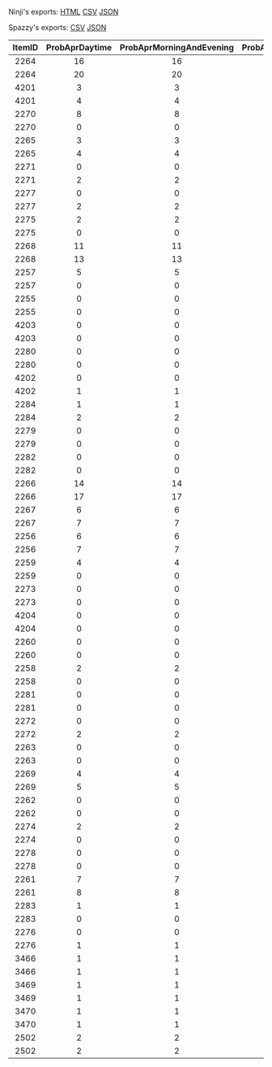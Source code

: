 Ninji's exports: [HTML](https://wuffs.org/acnh/bcsv_140/html/FishAppearSeaParam.html) [CSV](https://wuffs.org/acnh/bcsv_140/csv/FishAppearSeaParam.csv) [JSON](https://wuffs.org/acnh/bcsv_140/json/FishAppearSeaParam.json)

Spazzy's exports: [CSV](https://github.com/McSpazzy/acnh-csv/blob/master/FishAppearSeaParam.csv) [JSON](https://github.com/McSpazzy/acnh-json/blob/master/FishAppearSeaParam.json)

| ItemID | ProbAprDaytime | ProbAprMorningAndEvening | ProbAprNight | ProbAugDaytime | ProbAugMorningAndEvening | ProbAugNight | ProbDecDaytime | ProbDecMorningAndEvening | ProbDecNight | ProbFebDaytime | ProbFebMorningAndEvening | ProbFebNight | ProbJanDaytime | ProbJanMorningAndEvening | ProbJanNight | ProbJulDaytime | ProbJulMorningAndEvening | ProbJulNight | ProbJunDaytime | ProbJunMorningAndEvening | ProbJunNight | ProbMarDaytime | ProbMarMorningAndEvening | ProbMarNight | ProbMayDaytime | ProbMayMorningAndEvening | ProbMayNight | ProbNovDaytime | ProbNovMorningAndEvening | ProbNovNight | ProbOctDaytime | ProbOctMorningAndEvening | ProbOctNight | ProbSepDaytime | ProbSepMorningAndEvening | ProbSepNight | AppearArea |
|:--:|:--:|:--:|:--:|:--:|:--:|:--:|:--:|:--:|:--:|:--:|:--:|:--:|:--:|:--:|:--:|:--:|:--:|:--:|:--:|:--:|:--:|:--:|:--:|:--:|:--:|:--:|:--:|:--:|:--:|:--:|:--:|:--:|:--:|:--:|:--:|:--:|:--:|
| 2264 | 16 | 16 | 17 | 15 | 14 | 16 | 21 | 20 | 18 | 20 | 19 | 18 | 21 | 20 | 18 | 15 | 14 | 15 | 18 | 18 | 17 | 20 | 18 | 19 | 20 | 20 | 20 | 21 | 20 | 19 | 20 | 20 | 21 | 15 | 15 | 15 | 0 | 
| 2264 | 20 | 20 | 21 | 20 | 19 | 18 | 18 | 18 | 17 | 15 | 14 | 16 | 15 | 14 | 15 | 21 | 20 | 18 | 21 | 20 | 18 | 15 | 15 | 15 | 21 | 20 | 19 | 20 | 20 | 20 | 16 | 16 | 17 | 20 | 18 | 19 | 1 | 
| 4201 | 3 | 3 | 0 | 3 | 3 | 0 | 4 | 3 | 0 | 4 | 3 | 0 | 4 | 3 | 0 | 3 | 3 | 0 | 3 | 3 | 0 | 3 | 3 | 0 | 3 | 3 | 0 | 5 | 3 | 0 | 4 | 4 | 0 | 2 | 2 | 0 | 0 | 
| 4201 | 4 | 4 | 0 | 4 | 3 | 0 | 3 | 3 | 0 | 3 | 3 | 0 | 3 | 3 | 0 | 4 | 3 | 0 | 4 | 3 | 0 | 2 | 2 | 0 | 5 | 3 | 0 | 3 | 3 | 0 | 3 | 3 | 0 | 3 | 3 | 0 | 1 | 
| 2270 | 8 | 8 | 8 | 8 | 7 | 8 | 10 | 9 | 9 | 10 | 9 | 9 | 10 | 9 | 9 | 8 | 8 | 8 | 9 | 8 | 9 | 9 | 9 | 9 | 9 | 9 | 9 | 0 | 0 | 0 | 0 | 0 | 0 | 0 | 0 | 0 | 0 | 
| 2270 | 0 | 0 | 0 | 10 | 9 | 9 | 9 | 8 | 9 | 8 | 7 | 8 | 8 | 8 | 8 | 10 | 9 | 9 | 10 | 9 | 9 | 0 | 0 | 0 | 0 | 0 | 0 | 9 | 9 | 9 | 8 | 8 | 8 | 9 | 9 | 9 | 1 | 
| 2265 | 3 | 3 | 3 | 3 | 3 | 3 | 0 | 0 | 0 | 0 | 0 | 0 | 0 | 0 | 0 | 3 | 3 | 3 | 4 | 4 | 4 | 4 | 4 | 4 | 4 | 4 | 4 | 4 | 4 | 4 | 4 | 4 | 5 | 4 | 4 | 3 | 0 | 
| 2265 | 4 | 4 | 5 | 0 | 0 | 0 | 4 | 4 | 4 | 3 | 3 | 3 | 3 | 3 | 3 | 0 | 0 | 0 | 0 | 0 | 0 | 4 | 4 | 3 | 4 | 4 | 4 | 4 | 4 | 4 | 3 | 3 | 3 | 4 | 4 | 4 | 1 | 
| 2271 | 0 | 0 | 0 | 2 | 2 | 2 | 0 | 0 | 0 | 0 | 0 | 0 | 0 | 0 | 0 | 0 | 0 | 0 | 0 | 0 | 0 | 0 | 0 | 0 | 0 | 0 | 0 | 0 | 0 | 0 | 2 | 2 | 2 | 2 | 2 | 2 | 0 | 
| 2271 | 2 | 2 | 2 | 0 | 0 | 0 | 0 | 0 | 0 | 2 | 2 | 2 | 0 | 0 | 0 | 0 | 0 | 0 | 0 | 0 | 0 | 2 | 2 | 2 | 0 | 0 | 0 | 0 | 0 | 0 | 0 | 0 | 0 | 0 | 0 | 0 | 1 | 
| 2277 | 0 | 0 | 0 | 2 | 2 | 0 | 0 | 0 | 0 | 0 | 0 | 0 | 0 | 0 | 0 | 0 | 0 | 0 | 0 | 0 | 0 | 0 | 0 | 0 | 0 | 0 | 0 | 2 | 2 | 0 | 2 | 2 | 0 | 2 | 2 | 0 | 0 | 
| 2277 | 2 | 2 | 0 | 0 | 0 | 0 | 0 | 0 | 0 | 2 | 2 | 0 | 0 | 0 | 0 | 0 | 0 | 0 | 0 | 0 | 0 | 2 | 2 | 0 | 2 | 2 | 0 | 0 | 0 | 0 | 0 | 0 | 0 | 0 | 0 | 0 | 1 | 
| 2275 | 2 | 2 | 2 | 2 | 1 | 1 | 2 | 2 | 2 | 2 | 2 | 2 | 2 | 2 | 2 | 2 | 2 | 2 | 0 | 0 | 0 | 2 | 2 | 2 | 0 | 0 | 0 | 2 | 2 | 2 | 0 | 0 | 0 | 2 | 1 | 1 | 0 | 
| 2275 | 0 | 0 | 0 | 2 | 2 | 2 | 0 | 0 | 0 | 2 | 1 | 1 | 2 | 2 | 2 | 2 | 2 | 2 | 2 | 2 | 2 | 2 | 1 | 1 | 2 | 2 | 2 | 0 | 0 | 0 | 2 | 2 | 2 | 2 | 2 | 2 | 1 | 
| 2268 | 11 | 11 | 11 | 0 | 0 | 0 | 13 | 13 | 12 | 13 | 13 | 12 | 13 | 13 | 12 | 0 | 0 | 0 | 0 | 0 | 0 | 13 | 12 | 12 | 0 | 0 | 0 | 13 | 13 | 12 | 13 | 13 | 14 | 0 | 0 | 0 | 0 | 
| 2268 | 13 | 13 | 14 | 13 | 13 | 12 | 0 | 0 | 0 | 0 | 0 | 0 | 0 | 0 | 0 | 13 | 13 | 12 | 13 | 13 | 12 | 0 | 0 | 0 | 13 | 13 | 12 | 0 | 0 | 0 | 11 | 11 | 11 | 13 | 12 | 12 | 1 | 
| 2257 | 5 | 5 | 5 | 5 | 5 | 5 | 0 | 0 | 0 | 0 | 0 | 0 | 0 | 0 | 0 | 5 | 5 | 5 | 6 | 5 | 6 | 0 | 0 | 0 | 6 | 6 | 6 | 0 | 0 | 0 | 0 | 0 | 0 | 5 | 5 | 6 | 0 | 
| 2257 | 0 | 0 | 0 | 0 | 0 | 0 | 6 | 5 | 6 | 5 | 5 | 5 | 5 | 5 | 5 | 0 | 0 | 0 | 0 | 0 | 0 | 5 | 5 | 6 | 0 | 0 | 0 | 6 | 6 | 6 | 5 | 5 | 5 | 0 | 0 | 0 | 1 | 
| 2255 | 0 | 0 | 0 | 0 | 0 | 0 | 11 | 10 | 10 | 11 | 10 | 10 | 11 | 10 | 10 | 0 | 0 | 0 | 0 | 0 | 0 | 10 | 10 | 10 | 0 | 0 | 0 | 0 | 0 | 0 | 0 | 0 | 0 | 0 | 0 | 0 | 0 | 
| 2255 | 0 | 0 | 0 | 11 | 10 | 10 | 0 | 0 | 0 | 0 | 0 | 0 | 0 | 0 | 0 | 11 | 10 | 10 | 11 | 10 | 10 | 0 | 0 | 0 | 0 | 0 | 0 | 0 | 0 | 0 | 0 | 0 | 0 | 10 | 10 | 10 | 1 | 
| 4203 | 0 | 0 | 0 | 2 | 2 | 2 | 0 | 0 | 0 | 0 | 0 | 0 | 0 | 0 | 0 | 2 | 2 | 2 | 2 | 2 | 2 | 0 | 0 | 0 | 0 | 0 | 0 | 0 | 0 | 0 | 0 | 0 | 0 | 2 | 2 | 2 | 0 | 
| 4203 | 0 | 0 | 0 | 0 | 0 | 0 | 2 | 2 | 2 | 2 | 2 | 2 | 2 | 2 | 2 | 0 | 0 | 0 | 0 | 0 | 0 | 2 | 2 | 2 | 0 | 0 | 0 | 0 | 0 | 0 | 0 | 0 | 0 | 0 | 0 | 0 | 1 | 
| 2280 | 0 | 0 | 0 | 0 | 2 | 2 | 0 | 0 | 0 | 0 | 0 | 0 | 0 | 0 | 0 | 0 | 2 | 2 | 0 | 2 | 2 | 0 | 0 | 0 | 0 | 0 | 0 | 0 | 0 | 0 | 0 | 0 | 0 | 0 | 2 | 2 | 0 | 
| 2280 | 0 | 0 | 0 | 0 | 0 | 0 | 0 | 2 | 2 | 0 | 2 | 2 | 0 | 2 | 2 | 0 | 0 | 0 | 0 | 0 | 0 | 0 | 2 | 2 | 0 | 0 | 0 | 0 | 0 | 0 | 0 | 0 | 0 | 0 | 0 | 0 | 1 | 
| 4202 | 0 | 0 | 0 | 1 | 1 | 1 | 0 | 0 | 0 | 0 | 0 | 0 | 0 | 0 | 0 | 1 | 1 | 1 | 1 | 1 | 1 | 0 | 0 | 0 | 1 | 1 | 1 | 0 | 0 | 0 | 1 | 1 | 1 | 1 | 1 | 1 | 0 | 
| 4202 | 1 | 1 | 1 | 0 | 0 | 0 | 1 | 1 | 1 | 1 | 1 | 1 | 1 | 1 | 1 | 0 | 0 | 0 | 0 | 0 | 0 | 1 | 1 | 1 | 0 | 0 | 0 | 1 | 1 | 1 | 0 | 0 | 0 | 0 | 0 | 0 | 1 | 
| 2284 | 1 | 1 | 1 | 1 | 1 | 1 | 2 | 2 | 2 | 2 | 2 | 2 | 2 | 2 | 2 | 1 | 1 | 1 | 1 | 1 | 1 | 2 | 2 | 2 | 2 | 2 | 2 | 2 | 2 | 2 | 2 | 2 | 2 | 1 | 1 | 1 | 0 | 
| 2284 | 2 | 2 | 2 | 2 | 2 | 2 | 1 | 1 | 1 | 1 | 1 | 1 | 1 | 1 | 1 | 2 | 2 | 2 | 2 | 2 | 2 | 1 | 1 | 1 | 2 | 2 | 2 | 2 | 2 | 2 | 1 | 1 | 1 | 2 | 2 | 2 | 1 | 
| 2279 | 0 | 0 | 0 | 0 | 1 | 1 | 0 | 0 | 0 | 0 | 0 | 0 | 0 | 0 | 0 | 0 | 1 | 1 | 0 | 1 | 1 | 0 | 0 | 0 | 0 | 0 | 0 | 0 | 0 | 0 | 0 | 0 | 0 | 0 | 1 | 1 | 0 | 
| 2279 | 0 | 0 | 0 | 0 | 0 | 0 | 0 | 1 | 1 | 0 | 1 | 1 | 0 | 1 | 1 | 0 | 0 | 0 | 0 | 0 | 0 | 0 | 1 | 1 | 0 | 0 | 0 | 0 | 0 | 0 | 0 | 0 | 0 | 0 | 0 | 0 | 1 | 
| 2282 | 0 | 0 | 0 | 1 | 1 | 1 | 0 | 0 | 0 | 0 | 0 | 0 | 0 | 0 | 0 | 1 | 1 | 1 | 1 | 1 | 1 | 0 | 0 | 0 | 0 | 0 | 0 | 0 | 0 | 0 | 0 | 0 | 0 | 1 | 1 | 1 | 0 | 
| 2282 | 0 | 0 | 0 | 0 | 0 | 0 | 1 | 1 | 1 | 1 | 1 | 1 | 1 | 1 | 1 | 0 | 0 | 0 | 0 | 0 | 0 | 1 | 1 | 1 | 0 | 0 | 0 | 0 | 0 | 0 | 0 | 0 | 0 | 0 | 0 | 0 | 1 | 
| 2266 | 14 | 14 | 14 | 11 | 11 | 12 | 17 | 16 | 16 | 18 | 17 | 16 | 17 | 16 | 16 | 13 | 12 | 13 | 16 | 16 | 16 | 17 | 15 | 16 | 16 | 16 | 17 | 17 | 16 | 16 | 17 | 17 | 18 | 13 | 12 | 14 | 0 | 
| 2266 | 17 | 17 | 18 | 18 | 17 | 16 | 16 | 16 | 16 | 11 | 11 | 12 | 13 | 12 | 13 | 17 | 16 | 16 | 17 | 16 | 16 | 13 | 12 | 14 | 17 | 16 | 16 | 16 | 16 | 17 | 14 | 14 | 14 | 17 | 15 | 16 | 1 | 
| 2267 | 6 | 6 | 6 | 5 | 5 | 5 | 7 | 6 | 6 | 7 | 6 | 6 | 7 | 6 | 6 | 6 | 5 | 6 | 7 | 6 | 6 | 7 | 6 | 6 | 6 | 6 | 7 | 7 | 6 | 7 | 7 | 7 | 7 | 7 | 7 | 7 | 0 | 
| 2267 | 7 | 7 | 7 | 7 | 6 | 6 | 7 | 6 | 6 | 5 | 5 | 5 | 6 | 5 | 6 | 7 | 6 | 6 | 7 | 6 | 6 | 7 | 7 | 7 | 7 | 6 | 7 | 6 | 6 | 7 | 6 | 6 | 6 | 7 | 6 | 6 | 1 | 
| 2256 | 6 | 6 | 6 | 5 | 5 | 5 | 0 | 0 | 0 | 0 | 0 | 0 | 0 | 0 | 0 | 5 | 5 | 5 | 6 | 6 | 6 | 0 | 0 | 0 | 6 | 6 | 6 | 7 | 6 | 6 | 7 | 7 | 7 | 6 | 6 | 6 | 0 | 
| 2256 | 7 | 7 | 7 | 0 | 0 | 0 | 6 | 6 | 6 | 5 | 5 | 5 | 5 | 5 | 5 | 0 | 0 | 0 | 0 | 0 | 0 | 6 | 6 | 6 | 7 | 6 | 6 | 6 | 6 | 6 | 6 | 6 | 6 | 0 | 0 | 0 | 1 | 
| 2259 | 4 | 4 | 4 | 4 | 4 | 4 | 0 | 0 | 0 | 0 | 0 | 0 | 0 | 0 | 0 | 4 | 4 | 4 | 4 | 4 | 4 | 0 | 0 | 0 | 5 | 5 | 5 | 0 | 0 | 0 | 0 | 0 | 0 | 4 | 4 | 4 | 0 | 
| 2259 | 0 | 0 | 0 | 0 | 0 | 0 | 4 | 4 | 4 | 4 | 4 | 4 | 4 | 4 | 4 | 0 | 0 | 0 | 0 | 0 | 0 | 4 | 4 | 4 | 0 | 0 | 0 | 5 | 5 | 5 | 4 | 4 | 4 | 0 | 0 | 0 | 1 | 
| 2273 | 0 | 0 | 0 | 0 | 0 | 0 | 0 | 6 | 6 | 0 | 6 | 6 | 0 | 6 | 6 | 0 | 0 | 0 | 0 | 0 | 0 | 0 | 6 | 6 | 0 | 0 | 0 | 0 | 6 | 6 | 0 | 0 | 0 | 0 | 0 | 0 | 0 | 
| 2273 | 0 | 0 | 0 | 0 | 6 | 6 | 0 | 0 | 0 | 0 | 0 | 0 | 0 | 0 | 0 | 0 | 6 | 6 | 0 | 6 | 6 | 0 | 0 | 0 | 0 | 6 | 6 | 0 | 0 | 0 | 0 | 0 | 0 | 0 | 6 | 6 | 1 | 
| 4204 | 0 | 0 | 1 | 0 | 0 | 1 | 0 | 0 | 1 | 0 | 0 | 1 | 0 | 0 | 1 | 0 | 0 | 1 | 0 | 0 | 1 | 0 | 0 | 1 | 0 | 0 | 1 | 0 | 0 | 1 | 0 | 0 | 1 | 0 | 0 | 1 | 0 | 
| 4204 | 0 | 0 | 1 | 0 | 0 | 1 | 0 | 0 | 1 | 0 | 0 | 1 | 0 | 0 | 1 | 0 | 0 | 1 | 0 | 0 | 1 | 0 | 0 | 1 | 0 | 0 | 1 | 0 | 0 | 1 | 0 | 0 | 1 | 0 | 0 | 1 | 1 | 
| 2260 | 0 | 0 | 0 | 1 | 1 | 0 | 0 | 0 | 0 | 0 | 0 | 0 | 0 | 0 | 0 | 1 | 1 | 0 | 0 | 0 | 0 | 0 | 0 | 0 | 0 | 0 | 0 | 0 | 0 | 0 | 0 | 0 | 0 | 0 | 0 | 0 | 0 | 
| 2260 | 0 | 0 | 0 | 0 | 0 | 0 | 0 | 0 | 0 | 1 | 1 | 0 | 1 | 1 | 0 | 0 | 0 | 0 | 0 | 0 | 0 | 0 | 0 | 0 | 0 | 0 | 0 | 0 | 0 | 0 | 0 | 0 | 0 | 0 | 0 | 0 | 1 | 
| 2258 | 2 | 2 | 2 | 2 | 2 | 2 | 0 | 0 | 0 | 0 | 0 | 0 | 0 | 0 | 0 | 2 | 2 | 2 | 2 | 2 | 2 | 0 | 0 | 0 | 2 | 2 | 2 | 0 | 0 | 0 | 0 | 0 | 0 | 2 | 2 | 2 | 0 | 
| 2258 | 0 | 0 | 0 | 0 | 0 | 0 | 2 | 2 | 2 | 2 | 2 | 2 | 2 | 2 | 2 | 0 | 0 | 0 | 0 | 0 | 0 | 2 | 2 | 2 | 0 | 0 | 0 | 2 | 2 | 2 | 2 | 2 | 2 | 0 | 0 | 0 | 1 | 
| 2281 | 0 | 0 | 0 | 0 | 1 | 1 | 0 | 0 | 0 | 0 | 0 | 0 | 0 | 0 | 0 | 0 | 1 | 1 | 0 | 1 | 1 | 0 | 0 | 0 | 0 | 0 | 0 | 0 | 0 | 0 | 0 | 0 | 0 | 0 | 1 | 1 | 0 | 
| 2281 | 0 | 0 | 0 | 0 | 0 | 0 | 0 | 1 | 1 | 0 | 1 | 1 | 0 | 1 | 1 | 0 | 0 | 0 | 0 | 0 | 0 | 0 | 1 | 1 | 0 | 0 | 0 | 0 | 0 | 0 | 0 | 0 | 0 | 0 | 0 | 0 | 1 | 
| 2272 | 0 | 0 | 0 | 2 | 2 | 2 | 0 | 0 | 0 | 0 | 0 | 0 | 0 | 0 | 0 | 2 | 2 | 2 | 2 | 2 | 2 | 0 | 0 | 0 | 0 | 0 | 0 | 0 | 0 | 0 | 2 | 2 | 2 | 2 | 2 | 2 | 0 | 
| 2272 | 2 | 2 | 2 | 0 | 0 | 0 | 2 | 2 | 2 | 2 | 2 | 2 | 2 | 2 | 2 | 0 | 0 | 0 | 0 | 0 | 0 | 2 | 2 | 2 | 0 | 0 | 0 | 0 | 0 | 0 | 0 | 0 | 0 | 0 | 0 | 0 | 1 | 
| 2263 | 0 | 0 | 0 | 8 | 7 | 8 | 0 | 0 | 0 | 0 | 0 | 0 | 0 | 0 | 0 | 8 | 8 | 8 | 0 | 0 | 0 | 0 | 0 | 0 | 0 | 0 | 0 | 0 | 0 | 0 | 0 | 0 | 0 | 8 | 8 | 8 | 0 | 
| 2263 | 0 | 0 | 0 | 0 | 0 | 0 | 0 | 0 | 0 | 8 | 7 | 8 | 8 | 8 | 8 | 0 | 0 | 0 | 0 | 0 | 0 | 8 | 8 | 8 | 0 | 0 | 0 | 0 | 0 | 0 | 0 | 0 | 0 | 0 | 0 | 0 | 1 | 
| 2269 | 4 | 4 | 5 | 4 | 4 | 4 | 5 | 5 | 5 | 5 | 5 | 5 | 5 | 5 | 5 | 4 | 4 | 4 | 5 | 4 | 5 | 5 | 5 | 5 | 5 | 5 | 5 | 5 | 5 | 5 | 5 | 5 | 6 | 6 | 5 | 6 | 0 | 
| 2269 | 5 | 5 | 6 | 5 | 5 | 5 | 5 | 4 | 5 | 4 | 4 | 4 | 4 | 4 | 4 | 5 | 5 | 5 | 5 | 5 | 5 | 6 | 5 | 6 | 5 | 5 | 5 | 5 | 5 | 5 | 4 | 4 | 5 | 5 | 5 | 5 | 1 | 
| 2262 | 0 | 0 | 0 | 0 | 0 | 0 | 0 | 0 | 5 | 0 | 0 | 5 | 0 | 0 | 5 | 0 | 0 | 0 | 0 | 0 | 0 | 0 | 0 | 0 | 0 | 0 | 0 | 0 | 0 | 5 | 0 | 0 | 0 | 0 | 0 | 0 | 0 | 
| 2262 | 0 | 0 | 0 | 0 | 0 | 5 | 0 | 0 | 0 | 0 | 0 | 0 | 0 | 0 | 0 | 0 | 0 | 5 | 0 | 0 | 5 | 0 | 0 | 0 | 0 | 0 | 5 | 0 | 0 | 0 | 0 | 0 | 0 | 0 | 0 | 0 | 1 | 
| 2274 | 2 | 2 | 2 | 0 | 0 | 0 | 2 | 2 | 2 | 2 | 2 | 2 | 2 | 2 | 2 | 0 | 0 | 0 | 0 | 0 | 0 | 2 | 2 | 2 | 0 | 0 | 0 | 2 | 2 | 2 | 0 | 0 | 0 | 0 | 0 | 0 | 0 | 
| 2274 | 0 | 0 | 0 | 2 | 2 | 2 | 0 | 0 | 0 | 0 | 0 | 0 | 0 | 0 | 0 | 2 | 2 | 2 | 2 | 2 | 2 | 0 | 0 | 0 | 2 | 2 | 2 | 0 | 0 | 0 | 2 | 2 | 2 | 2 | 2 | 2 | 1 | 
| 2278 | 0 | 0 | 0 | 1 | 1 | 0 | 0 | 0 | 0 | 0 | 0 | 0 | 0 | 0 | 0 | 1 | 1 | 0 | 0 | 0 | 0 | 0 | 0 | 0 | 0 | 0 | 0 | 0 | 0 | 0 | 0 | 0 | 0 | 1 | 1 | 0 | 0 | 
| 2278 | 0 | 0 | 0 | 0 | 0 | 0 | 0 | 0 | 0 | 1 | 1 | 0 | 1 | 1 | 0 | 0 | 0 | 0 | 0 | 0 | 0 | 1 | 1 | 0 | 0 | 0 | 0 | 0 | 0 | 0 | 0 | 0 | 0 | 0 | 0 | 0 | 1 | 
| 2261 | 7 | 7 | 7 | 6 | 6 | 7 | 0 | 0 | 0 | 0 | 0 | 0 | 0 | 0 | 0 | 7 | 6 | 7 | 7 | 7 | 7 | 0 | 0 | 0 | 8 | 8 | 8 | 8 | 8 | 8 | 8 | 8 | 8 | 8 | 7 | 8 | 0 | 
| 2261 | 8 | 8 | 8 | 0 | 0 | 0 | 7 | 7 | 7 | 6 | 6 | 7 | 7 | 6 | 7 | 0 | 0 | 0 | 0 | 0 | 0 | 8 | 7 | 8 | 8 | 8 | 8 | 8 | 8 | 8 | 7 | 7 | 7 | 0 | 0 | 0 | 1 | 
| 2283 | 1 | 1 | 1 | 0 | 0 | 0 | 1 | 1 | 1 | 1 | 1 | 1 | 1 | 1 | 1 | 0 | 0 | 0 | 0 | 0 | 0 | 1 | 1 | 1 | 1 | 1 | 1 | 0 | 0 | 0 | 0 | 0 | 0 | 0 | 0 | 0 | 0 | 
| 2283 | 0 | 0 | 0 | 1 | 1 | 1 | 0 | 0 | 0 | 0 | 0 | 0 | 0 | 0 | 0 | 1 | 1 | 1 | 1 | 1 | 1 | 0 | 0 | 0 | 0 | 0 | 0 | 1 | 1 | 1 | 1 | 1 | 1 | 1 | 1 | 1 | 1 | 
| 2276 | 0 | 0 | 0 | 1 | 1 | 1 | 0 | 0 | 0 | 0 | 0 | 0 | 0 | 0 | 0 | 1 | 1 | 1 | 1 | 1 | 1 | 0 | 0 | 0 | 1 | 1 | 1 | 0 | 0 | 0 | 1 | 1 | 1 | 1 | 1 | 1 | 0 | 
| 2276 | 1 | 1 | 1 | 0 | 0 | 0 | 1 | 1 | 1 | 1 | 1 | 1 | 1 | 1 | 1 | 0 | 0 | 0 | 0 | 0 | 0 | 1 | 1 | 1 | 0 | 0 | 0 | 1 | 1 | 1 | 0 | 0 | 0 | 0 | 0 | 0 | 1 | 
| 3466 | 1 | 1 | 1 | 1 | 1 | 1 | 1 | 1 | 1 | 1 | 1 | 1 | 1 | 1 | 1 | 1 | 1 | 1 | 1 | 1 | 1 | 1 | 1 | 1 | 1 | 1 | 1 | 1 | 1 | 1 | 1 | 1 | 1 | 1 | 1 | 1 | 0 | 
| 3466 | 1 | 1 | 1 | 1 | 1 | 1 | 1 | 1 | 1 | 1 | 1 | 1 | 1 | 1 | 1 | 1 | 1 | 1 | 1 | 1 | 1 | 1 | 1 | 1 | 1 | 1 | 1 | 1 | 1 | 1 | 1 | 1 | 1 | 1 | 1 | 1 | 1 | 
| 3469 | 1 | 1 | 1 | 1 | 1 | 1 | 1 | 1 | 1 | 1 | 1 | 1 | 1 | 1 | 1 | 1 | 1 | 1 | 1 | 1 | 1 | 1 | 1 | 1 | 1 | 1 | 1 | 1 | 1 | 1 | 1 | 1 | 1 | 1 | 1 | 1 | 0 | 
| 3469 | 1 | 1 | 1 | 1 | 1 | 1 | 1 | 1 | 1 | 1 | 1 | 1 | 1 | 1 | 1 | 1 | 1 | 1 | 1 | 1 | 1 | 1 | 1 | 1 | 1 | 1 | 1 | 1 | 1 | 1 | 1 | 1 | 1 | 1 | 1 | 1 | 1 | 
| 3470 | 1 | 1 | 1 | 1 | 1 | 1 | 1 | 1 | 1 | 1 | 1 | 1 | 1 | 1 | 1 | 1 | 1 | 1 | 1 | 1 | 1 | 1 | 1 | 1 | 1 | 1 | 1 | 1 | 1 | 1 | 1 | 1 | 1 | 1 | 1 | 1 | 0 | 
| 3470 | 1 | 1 | 1 | 1 | 1 | 1 | 1 | 1 | 1 | 1 | 1 | 1 | 1 | 1 | 1 | 1 | 1 | 1 | 1 | 1 | 1 | 1 | 1 | 1 | 1 | 1 | 1 | 1 | 1 | 1 | 1 | 1 | 1 | 1 | 1 | 1 | 1 | 
| 2502 | 2 | 2 | 2 | 2 | 2 | 2 | 2 | 2 | 2 | 2 | 2 | 2 | 2 | 2 | 2 | 2 | 2 | 2 | 2 | 2 | 2 | 2 | 2 | 2 | 2 | 2 | 2 | 2 | 2 | 2 | 2 | 2 | 2 | 2 | 2 | 2 | 0 | 
| 2502 | 2 | 2 | 2 | 2 | 2 | 2 | 2 | 2 | 2 | 2 | 2 | 2 | 2 | 2 | 2 | 2 | 2 | 2 | 2 | 2 | 2 | 2 | 2 | 2 | 2 | 2 | 2 | 2 | 2 | 2 | 2 | 2 | 2 | 2 | 2 | 2 | 1 | 
